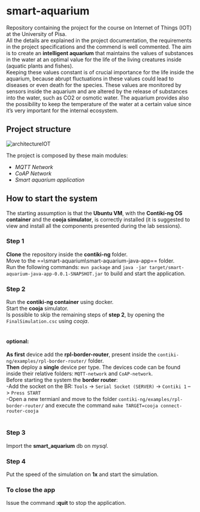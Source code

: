 # smart-aquarium
Repository containing the project for the course on Internet of Things (IOT) at the University of Pisa.<br>
All the details are explained in the project documentation, the requirements in the project specifications and the commend is well commented.
The aim is to create an **intelligent aquarium** that maintains the values of substances in the water at an optimal value for the life of the living creatures inside (aquatic plants and fishes).<br>
Keeping these values constant is of crucial importance for the life inside the aquarium, because abrupt fluctuations in these values could lead to diseases or even death for the species. These values are monitored by sensors inside the aquarium and are altered by the release of substances into the water, such as CO2 or osmotic water. The aquarium provides also the possibility to keep the temperature of the water at a
certain value since it’s very important for the internal ecosystem.

## Project structure

![architectureIOT](https://github.com/Fabi8997/smart-aquarium/assets/83593602/500ef1b1-2089-4a12-bcd6-2da118b358f7)

The project is composed by these main modules:

- *MQTT Network*
- *CoAP Network*
- *Smart aquarium application*

## How to start the system
The starting assumption is that the **Ubuntu VM**, with the **Contiki-ng OS container** and the **cooja simulator**, is correctly installed (it is suggested to view and install all the components presented during the lab sessions).

### Step 1
**Clone** the repository inside the **contiki-ng** folder.<br>
Move to the ==\smart-aquarium\smart-aquarium-java-app\== folder.<br>
Run the following commands: `mvn package` and `java -jar target/smart-aquarium-java-app-0.0.1-SNAPSHOT.jar` to build and start the application.

### Step 2
Run the **contiki-ng container** using docker.<br>
Start the **cooja** simulator.<br>
Is possible to skip the remaining steps of **step 2**, by opening the `FinalSimulation.csc` using *cooja*. <br>
<br>
#### optional:
**As first** device add the **rpl-border-router**, present inside the `contiki-ng/examples/rpl-border-router/` folder.<br>
**Then** deploy a **single** device per type. The devices code can be found inside their relative folders: `MQTT-network` and `CoAP-network`.<br>
Before starting the system the **border router**:<br>
  -Add the socket on the BR: `Tools` -> `Serial Socket (SERVER)` -> `Contiki 1` –> `Press START`<br>
  -Open a new termianl and move to the folder `contiki-ng/examples/rpl-border-router/` and execute the command `make TARGET=cooja connect-router-cooja`<br>
<br>
### Step 3
Import the **smart_aquarium** db on *mysql*.

### Step 4
Put the speed of the simulation on **1x** and start the simulation.

### To close the app
Issue the command **:quit** to stop the application.
